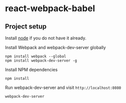 # react-webpack-babel

## Project setup

Install [node](https://nodejs.org/) if you do not have it already.

Install Webpack  and webpack-dev-server globally

```
npm install webpack --global
npm install webpack-dev-server -g
```

Install NPM dependencies

```
npm install
```

Run webpack-dev-server and visit `http://localhost:8080`

```
webpack-dev-server
```


